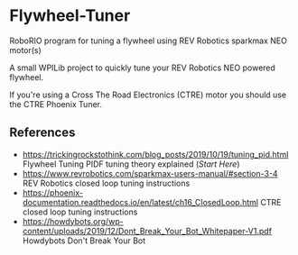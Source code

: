 # Flywheel-Tuner
RoboRIO program for tuning a flywheel using REV Robotics sparkmax NEO motor(s)

A small WPILib project to quickly tune your REV Robotics NEO powered flywheel.

If you're using a Cross The Road Electronics (CTRE) motor you should use the CTRE Phoenix Tuner.

## References

* <https://trickingrockstothink.com/blog_posts/2019/10/19/tuning_pid.html> Flywheel Tuning PIDF tuning theory explained (*Start Here*)
* <https://www.revrobotics.com/sparkmax-users-manual/#section-3-4> REV Robotics closed loop tuning instructions
* <https://phoenix-documentation.readthedocs.io/en/latest/ch16_ClosedLoop.html> CTRE closed loop tuning instructions
* <https://howdybots.org/wp-content/uploads/2019/12/Dont_Break_Your_Bot_Whitepaper-V1.pdf>  Howdybots Don't Break Your Bot
